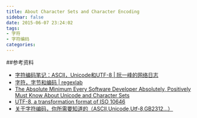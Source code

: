 ```yaml
---
title: About Character Sets and Character Encoding
sidebar: false
date: 2015-06-07 23:24:02
tags: 
- 字符
- 字符编码
categories:
---
```



<!-- more -->

##参考资料
+ [字符编码笔记：ASCII，Unicode和UTF-8 | 阮一峰的网络日志](http://www.ruanyifeng.com/blog/2007/10/ascii_unicode_and_utf-8.html)
+ [字符，字节和编码 | regexlab](http://www.regexlab.com/zh/encoding.htm)
+ [The Absolute Minimum Every Software Developer Absolutely, Positively Must Know About Unicode and Character Sets](http://www.joelonsoftware.com/articles/Unicode.html)
+ [UTF-8, a transformation format of ISO 10646](http://www.ietf.org/rfc/rfc3629.txt)
+ [关于字符编码，你所需要知道的（ASCII,Unicode,Utf-8,GB2312…）](http://www.imkevinyang.com/2010/06/%E5%85%B3%E4%BA%8E%E5%AD%97%E7%AC%A6%E7%BC%96%E7%A0%81%EF%BC%8C%E4%BD%A0%E6%89%80%E9%9C%80%E8%A6%81%E7%9F%A5%E9%81%93%E7%9A%84.html)
